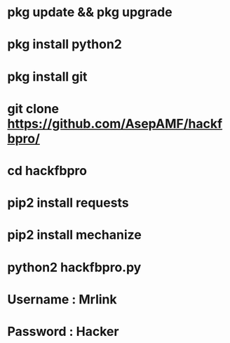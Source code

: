 # pkg update && pkg upgrade
# pkg install python2
# pkg install git
# git clone https://github.com/AsepAMF/hackfbpro/
# cd hackfbpro
# pip2 install requests
# pip2 install mechanize
# python2 hackfbpro.py

# Username : Mrlink
# Password : Hacker
